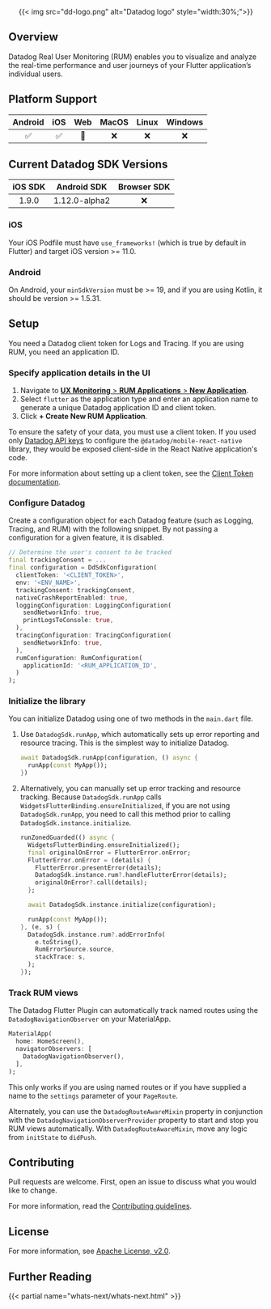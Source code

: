 <p align="center">
  {{< img src="dd-logo.png" alt="Datadog logo" style="width:30%;">}}
</p>

## Overview

Datadog Real User Monitoring (RUM) enables you to visualize and analyze the real-time performance and user journeys of your Flutter application’s individual users.

## Platform Support

| Android | iOS |  Web | MacOS | Linux | Windows |
| :-----: | :-: | :---: | :-: | :---: | :----: |
|   ✅    | ✅  |  🚧   | ❌  |  ❌   |   ❌   |

## Current Datadog SDK Versions

[//]: # (SDK Table)

iOS SDK | Android SDK | Browser SDK 
:-----: | :---------: | :---------: 
1.9.0 | 1.12.0-alpha2 | ❌

[//]: # (End SDK Table)


### iOS

Your iOS Podfile must have `use_frameworks!` (which is true by default in Flutter) and target iOS version >= 11.0.

### Android

On Android, your `minSdkVersion` must be >= 19, and if you are using Kotlin, it should be version >= 1.5.31.

## Setup

You need a Datadog client token for Logs and Tracing. If you are using RUM, you need an application ID.

### Specify application details in the UI

1. Navigate to [**UX Monitoring** > **RUM Applications** > **New Application**][1].
2. Select `flutter` as the application type and enter an application name to generate a unique Datadog application ID and client token.
3. Click **+ Create New RUM Application**.

To ensure the safety of your data, you must use a client token. If you used only [Datadog API keys][2] to configure the `@datadog/mobile-react-native` library, they would be exposed client-side in the React Native application's code. 

For more information about setting up a client token, see the [Client Token documentation][3].

### Configure Datadog

Create a configuration object for each Datadog feature (such as Logging, Tracing, and RUM) with the following snippet. By not passing a configuration for a given feature, it is disabled.

```dart
// Determine the user's consent to be tracked
final trackingConsent = ...
final configuration = DdSdkConfiguration(
  clientToken: '<CLIENT_TOKEN>',
  env: '<ENV_NAME>',
  trackingConsent: trackingConsent,
  nativeCrashReportEnabled: true,
  loggingConfiguration: LoggingConfiguration(
    sendNetworkInfo: true,
    printLogsToConsole: true,
  ),
  tracingConfiguration: TracingConfiguration(
    sendNetworkInfo: true,
  ),
  rumConfiguration: RumConfiguration(
    applicationId: '<RUM_APPLICATION_ID',
  )
);
```

### Initialize the library

You can initialize Datadog using one of two methods in the `main.dart` file.

1. Use `DatadogSdk.runApp`, which automatically sets up error reporting and resource tracing. This is the simplest way to initialize Datadog.

   ```dart
   await DatadogSdk.runApp(configuration, () async {
     runApp(const MyApp());
   })
   ```

2. Alternatively, you can manually set up error tracking and resource tracking. Because `DatadogSdk.runApp` calls `WidgetsFlutterBinding.ensureInitialized`, if you are not using `DatadogSdk.runApp`, you need to call this method prior to calling `DatadogSdk.instance.initialize`.

   ```dart
   runZonedGuarded(() async {
     WidgetsFlutterBinding.ensureInitialized();
     final originalOnError = FlutterError.onError;
     FlutterError.onError = (details) {
       FlutterError.presentError(details);
       DatadogSdk.instance.rum?.handleFlutterError(details);
       originalOnError?.call(details);
     };

     await DatadogSdk.instance.initialize(configuration);

     runApp(const MyApp());
   }, (e, s) {
     DatadogSdk.instance.rum?.addErrorInfo(
       e.toString(),
       RumErrorSource.source,
       stackTrace: s,
     );
   });
   ```

### Track RUM views

The Datadog Flutter Plugin can automatically track named routes using the `DatadogNavigationObserver` on your MaterialApp.

```dart
MaterialApp(
  home: HomeScreen(),
  navigatorObservers: [
    DatadogNavigationObserver(),
  ],
);
```

This only works if you are using named routes or if you have supplied a name to the `settings` parameter of your `PageRoute`.

Alternately, you can use the `DatadogRouteAwareMixin` property in conjunction with the `DatadogNavigationObserverProvider` property to start and stop you RUM views automatically. With `DatadogRouteAwareMixin`, move any logic from `initState` to `didPush`. 

## Contributing

Pull requests are welcome. First, open an issue to discuss what you would like to change. 

For more information, read the [Contributing guidelines][4].

## License

For more information, see [Apache License, v2.0][5].

## Further Reading

{{< partial name="whats-next/whats-next.html" >}}

[1]: https://app.datadoghq.com/rum/application/create
[2]: https://docs.datadoghq.com/account_management/api-app-keys/#api-keys
[3]: https://docs.datadoghq.com/account_management/api-app-keys/#client-tokens
[4]: https://github.com/DataDog/dd-sdk-flutter/blob/main/CONTRIBUTING.md
[5]: https://github.com/DataDog/dd-sdk-flutter/blob/main/LICENSE
